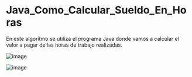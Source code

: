 # Java_Como_Calcular_Sueldo_En_Horas

En este algoritmo se utiliza el programa Java donde vamos a calcular el valor a pagar de las horas de trabajo realizadas.

![image](https://github.com/user-attachments/assets/8eb3f938-138f-40e7-b7b5-fb6278ac09dc)

![image](https://github.com/user-attachments/assets/03e44e03-8e63-48a1-b583-7bcd57eae0a8)

